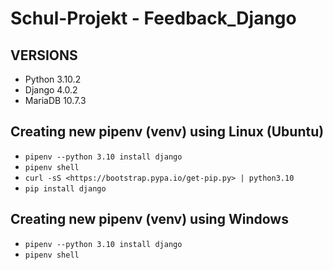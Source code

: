 # Schul-Projekt - Feedback_Django #

## VERSIONS ##
- Python 3.10.2
- Django 4.0.2
- MariaDB 10.7.3

## Creating new pipenv (venv) using Linux (Ubuntu) ##
- ```pipenv --python 3.10 install django```
- ```pipenv shell```
- ```curl -sS <https://bootstrap.pypa.io/get-pip.py> | python3.10```
- ```pip install django```

## Creating new pipenv (venv) using Windows ##
- ```pipenv --python 3.10 install django```
- ```pipenv shell```
